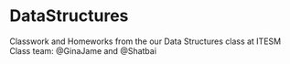 # DataStructures
Classwork and Homeworks from the our Data Structures class at ITESM
Class team: @GinaJame and @Shatbai
